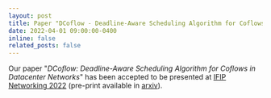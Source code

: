 ```yaml
---
layout: post
title: Paper "DCoflow - Deadline-Aware Scheduling Algorithm for Coflows in Datacenter Networks" has been accepted to IFIP Networking Conference 2022, Catania, Italy.
date: 2022-04-01 09:00:00-0400
inline: false
related_posts: false
---
```


Our paper "*DCoflow: Deadline-Aware Scheduling Algorithm for Coflows in Datacenter Networks*" has been accepted to be presented at [IFIP Networking 2022](https://networking.ifip.org/2022/) (pre-print available in [arxiv](https://arxiv.org/abs/2205.01229)).

